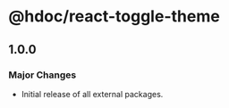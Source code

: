 # @hdoc/react-toggle-theme

## 1.0.0

### Major Changes

- Initial release of all external packages.
